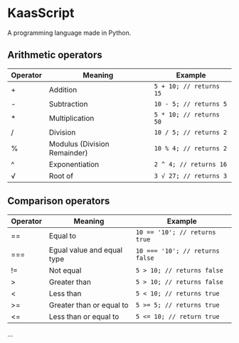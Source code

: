 # KaasScript

A programming language made in Python.

## Arithmetic operators

| Operator | Meaning                      | Example                 |
|----------|------------------------------|-------------------------|
| +        | Addition                     | `5 + 10; // returns 15` |
| -        | Subtraction                  | `10 - 5; // returns 5`  |
| *        | Multiplication               | `5 * 10; // returns 50` |
| /        | Division                     | `10 / 5; // returns 2`  |
| %        | Modulus (Division Remainder) | `10 % 4; // returns 2`  |
| ^        | Exponentiation               | `2 ^ 4; // returns 16`  |
| √        | Root of                      | `3 √ 27; // returns 3`  |

## Comparison operators

| Operator | Meaning                    | Example                         |
|----------|----------------------------|---------------------------------|
| ==       | Equal to                   | `10 == '10'; // returns true`   |
| ===      | Egual value and equal type | `10 === '10'; // returns false` |
| !=       | Not equal                  | `5 > 10; // returns false`      |
| >        | Greater than               | `5 > 10; // returns false`      |
| <        | Less than                  | `5 < 10; // returns true`       |
| >=       | Greater than or equal to   | `5 >= 5; // returns true`       |
| <=       | Less than or equal to      | `5 <= 10; // return true`       |

...
